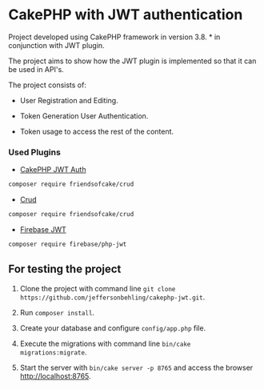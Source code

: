 # CakePHP with JWT authentication

Project developed using CakePHP framework in version 3.8. * in conjunction with JWT plugin.

The project aims to show how the JWT plugin is implemented so that it can be used in API's.

The project consists of:
 - User Registration and Editing.
 
 - Token Generation User Authentication.
 
 - Token usage to access the rest of the content.

### Used Plugins

 - [CakePHP JWT Auth](https://github.com/ADmad/cakephp-jwt-auth)
 ```bash
 composer require friendsofcake/crud
 ```
 
 - [Crud](https://github.com/FriendsOfCake/crud)
 ```bash
 composer require friendsofcake/crud
 ```
 
 - [Firebase JWT](https://github.com/firebase/php-jwt)
 ```bash
 composer require firebase/php-jwt
 ```

## For testing the project

1. Clone the project with command line `git clone https://github.com/jeffersonbehling/cakephp-jwt.git`.

2. Run `composer install`.

3. Create your database and configure `config/app.php` file.

4. Execute the migrations with command line `bin/cake migrations:migrate`.

5. Start the server with `bin/cake server -p 8765` and access the browser [http://localhost:8765](http://localhost:8765).

